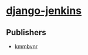 # [django-jenkins](https://pypi.org/project/django-jenkins)



## Publishers
- [kmmbvnr](https://pypi.org/user/kmmbvnr)

